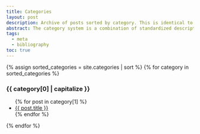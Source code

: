 ```yaml
---
title: Categories
layout: post
description: Archive of posts sorted by category. This is identical to the index page.
abstract: The category system is a combination of standardized descriptions, and the concept of a column.
tags:
  - meta
  - bibliography
toc: true
---
```


{% assign sorted_categories = site.categories | sort %}
{% for category in sorted_categories %}
<section id="{{ category[0] }}" class="index-category">
<h3>{{ category[0] | capitalize }}</h3>
<ul>
    {% for post in category[1] %}
      <li><a href="{{ post.url }}">{{ post.title }}</a></li>
    {% endfor %}
</ul>
</section>
{% endfor %}
